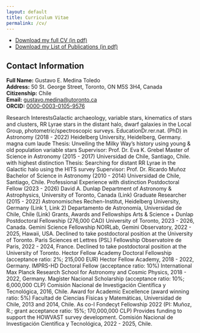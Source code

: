 ```yaml
---
layout: default
title: Curriculum Vitae
permalink: /cv/
---
```



- [Download my full CV (in pdf)](https://github.com/gmedinat/gmedinat.github.io/blob/024b38f2fd97e363a8734fe53e2e08b4018339ac/CV_GMT_20241005.pdf)
- [Download my List of Publications (in pdf)](https://github.com/gmedinat/gmedinat.github.io/blob/94cc80feec013bbc4358ab5a4196f4a169079500/Publications_GMT_20241005.pdf)

## Contact Information

**Full Name:** Gustavo E. Medina Toledo  
**Address:** 50 St. George Street, Toronto, ON M5S 3H4, Canada  
**Citizenship:** Chile  
**Email:** [gustavo.medina@utoronto.ca](mailto:gustavo.medina@utoronto.ca)  
**ORCID:** [0000-0003-0105-9576](https://orcid.org/0000-0003-0105-9576)

Research
InterestsGalactic archaeology, variable stars, kinematics of stars and clusters, RR Lyrae stars in the
distant halo, dwarf galaxies in the Local Group, photometric/spectroscopic surveys.
EducationDr.rer.nat. (PhD) in Astronomy (2018 - 2022)
Heidelberg University, Heidelberg, Germany.
magna cum laude
Thesis: Unveiling the Milky Way’s history using young & old population variable stars
Supervisor: Prof. Dr. Eva K. Grebel
Master of Science in Astronomy (2015 - 2017)
Universidad de Chile, Santiago, Chile.
with highest distinction
Thesis: Searching for distant RR Lyrae in the Galactic halo using the HITS survey
Supervisor: Prof. Dr. Ricardo Muñoz
Bachelor of Science in Astronomy (2010 - 2014)
Universidad de Chile, Santiago, Chile.
Professional
Experience
with distinction
Postdoctoral Fellow (2023 - 2026)
David A. Dunlap Department of Astronomy & Astrophysics, University of Toronto, Canada
(Link)
Graduate Researcher (2015 - 2022)
Astronomisches Rechen-Institut, Heidelberg University, Germany (Link 1, Link 2)
Departamento de Astronomía, Universidad de Chile, Chile (Link)
Grants, Awards
and Fellowships
Arts & Science + Dunlap Postdoctoral Fellowship (276,000 CAD)
University of Toronto, 2023 - 2026, Canada.
Gemini Science Fellowship
NOIRLab, Gemini Observatory, 2022 - 2025, Hawaii, USA.
Declined to take postdoctoral position at the University of Toronto.
Paris Sciences et Lettres (PSL) Fellowship
Observatoire de Paris, 2022 - 2024, France.
Declined to take postdoctoral position at the University of Toronto.
Hector Fellow Academy Doctoral Fellowship (acceptance ratio: 2%; 215,000 EUR)
Hector Fellow Academy, 2018 - 2022, Germany.
IMPRS-HD Doctoral Fellow (acceptance ratio: 10%)
International Max Planck Research School for Astronomy and Cosmic Physics, 2018 - 2022,
Germany.
Magíster Nacional Scholarship (acceptance ratio: 10%; 6,000,000 CLP)
Comisión Nacional de Investigación Científica y Tecnológica, 2016, Chile.
Award for Academic Excellence (award winning ratio: 5%)
Facultad de Ciencias Físicas y Matemáticas, Universidad de Chile, 2013 and 2014, Chile.
As co-I
Fondecyt Fellowship 2022 (PI: Muñoz, R.; grant acceptance ratio: 15%; 170,000,000 CLP)
Provides funding to support the HOWVAST survey development.
Comisión Nacional de Investigación Científica y Tecnológica, 2022 - 2025, Chile.
